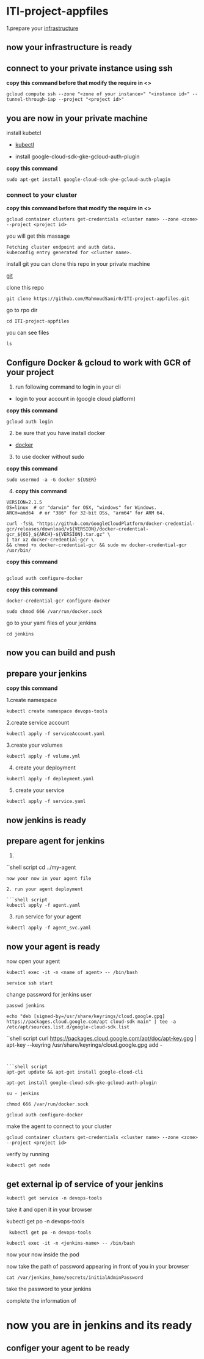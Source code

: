 # ITI-project-appfiles

1.prepare your [infrastructure](https://github.com/MahmoudSamir0/ITI-project-infrastructure) 


## now your infrastructure is ready 

## connect to your private instance using ssh

 **copy this command before that modify the require in <>**


 ```shell script
 gcloud compute ssh --zone "<zone of your instance>" "<instance id>" --tunnel-through-iap --project "<project id>"
```

## you are now in your private machine

install kubetcl 
- [kubectl](https://kubernetes.io/docs/tasks/tools)


- install google-cloud-sdk-gke-gcloud-auth-plugin 

 **copy this command**

```shell script
sudo apt-get install google-cloud-sdk-gke-gcloud-auth-plugin
```


### connect to your cluster

 **copy this command before that modify the require in <>**


```shell script
gcloud container clusters get-credentials <cluster name> --zone <zone> --project <project id>
```

you will get this massage 

```
Fetching cluster endpoint and auth data.
kubeconfig entry generated for <cluster name>.
```


install git you can clone this repo in your private machine

[git](https://www.digitalocean.com/community/tutorials/how-to-install-git-on-debian-10)


clone this repo 

```shell script
git clone https://github.com/MahmoudSamir0/ITI-project-appfiles.git
```

go to rpo dir

```shell script
cd ITI-project-appfiles
```
you can see files

```shell script
ls 
```


## Configure Docker & gcloud to work with GCR of your project
1. run following command  to login in your cli 
- login to your  account in (google cloud platform)

 **copy this command**

  ```shell script
  gcloud auth login
  ```
2. be sure that you have install docker 
- [docker](https://docs.docker.com/engine/install/)

3.  to use docker without sudo 

 **copy this command**
  
  ```shell script
 sudo usermod -a -G docker ${USER}
```
4.   **copy this command**


  ```shell script
 VERSION=2.1.5
OS=linux  # or "darwin" for OSX, "windows" for Windows.
ARCH=amd64  # or "386" for 32-bit OSs, "arm64" for ARM 64.

curl -fsSL "https://github.com/GoogleCloudPlatform/docker-credential-gcr/releases/download/v${VERSION}/docker-credential-gcr_${OS}_${ARCH}-${VERSION}.tar.gz" \
| tar xz docker-credential-gcr \
&& chmod +x docker-credential-gcr && sudo mv docker-credential-gcr /usr/bin/
```
 **copy this command**

  ```shell script

gcloud auth configure-docker
```
 **copy this command**

```shell script
docker-credential-gcr configure-docker
```
```shell script
sudo chmod 666 /var/run/docker.sock
```
go to your yaml files of your jenkins

```shell script
cd jenkins
```
##  now you can build and push 

## prepare your jenkins 

 **copy this command**

1.create namespace
```shell script
kubectl create namespace devops-tools
```
2.create service account 

```shell script
kubectl apply -f serviceAccount.yaml
```

3.create your volumes

```shell script
kubectl apply -f volume.yml
```
4. create your deployment 

```shell script
kubectl apply -f deployment.yaml
```
5. create your service 

```shell script
kubectl apply -f service.yaml
```
## now jenkins is ready 

## prepare  agent for jenkins

1.

``shell script
cd ../my-agent
```
now your now in your agent file

2. run your agent deployment

```shell script
kubectl apply -f agent.yaml
```

3. run service for your agent

```shell script
kubectl apply -f agent_svc.yaml
```
## now your agent is ready

now open your agent

```shell script
kubectl exec -it -n <name of agent> -- /bin/bash
```

```shell script
service ssh start
```
change password for jenkins user

```shell script
passwd jenkins
```

```shell script
echo "deb [signed-by=/usr/share/keyrings/cloud.google.gpg] https://packages.cloud.google.com/apt cloud-sdk main" | tee -a /etc/apt/sources.list.d/google-cloud-sdk.list
```

``shell script
curl https://packages.cloud.google.com/apt/doc/apt-key.gpg | apt-key --keyring /usr/share/keyrings/cloud.google.gpg add -
```


```shell script
apt-get update && apt-get install google-cloud-cli
```

```shell script
apt-get install google-cloud-sdk-gke-gcloud-auth-plugin

```

```shell script
su - jenkins
```

```shell script
chmod 666 /var/run/docker.sock
```
```shell script
gcloud auth configure-docker
```

make the agent to connect to your cluster

```shell script
gcloud container clusters get-credentials <cluster name> --zone <zone> --project <project id>

```

verify by running 

```shell script
kubectl get node
```
## get external ip of service of your jenkins 

```shell script
kubectl get service -n devops-tools
```
take it and open it in your browser


 kubectl get po -n devops-tools

```shell script
 kubectl get po -n devops-tools
```

```shell script
kubectl exec -it -n <jenkins-name> -- /bin/bash
```

now your now inside the pod

now take the path of password appearing in front of you in your browser

```shell script
cat /var/jenkins_home/secrets/initialAdminPassword
```


take the password to your jenkins

complete the information of 


# now you are in jenkins and its ready


## configer your agent to be ready



























